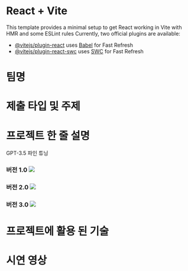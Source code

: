 # React + Vite

This template provides a minimal setup to get React working in Vite with HMR and some ESLint rules
Currently, two official plugins are available:

- [@vitejs/plugin-react](https://github.com/vitejs/vite-plugin-react/blob/main/packages/plugin-react/README.md) uses [Babel](https://babeljs.io/) for Fast Refresh
- [@vitejs/plugin-react-swc](https://github.com/vitejs/vite-plugin-react-swc) uses [SWC](https://swc.rs/) for Fast Refresh


# 팀명

# 제출 타입 및 주제

# 프로젝트 한 줄 설명

GPT-3.5 파인 튜닝

### 버전 1.0 ![](https://velog.velcdn.com/images/yooonwodyd/post/0f95e1d1-863c-49dc-8cd9-9d5bd99e9ba0/image.png) 
### 버전 2.0 ![](https://velog.velcdn.com/images/yooonwodyd/post/a5a4fbcf-296d-4969-87b9-b9ee264b717f/image.png)
### 버전 3.0 ![](https://velog.velcdn.com/images/yooonwodyd/post/fe6dc4ab-6bf4-48f5-8a0c-81377ac423fe/image.png)

# 프로젝트에 활용 된 기술

# 시연 영상
